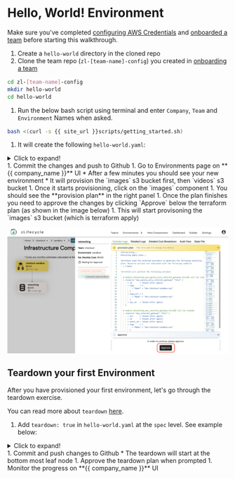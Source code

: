 # Hello, World! Environment


Make sure you've completed [configuring AWS Credentials](/settings/aws_credentials) and [onboarded a team](/getting_started/onboard_team) before starting this walkthrough.
1. Create a `hello-world` directory in the cloned repo
1. Clone the team repo (`zl-[team-name]-config`) you created in [onboarding a team](/getting_started/onboard_team)
  ```bash
  cd zl-[team-name]-config
  mkdir hello-world
  cd hello-world
  ```
1. Run the below bash script using terminal and enter `Company`, `Team` and `Environment` Names when asked.
  ```bash
  bash <(curl -s {{ site_url }}scripts/getting_started.sh)
  ```
1. It will create the following `hello-world.yaml`:
  <details>
    <summary>Click to expand!</summary>
  ```yaml
  apiVersion: stable.cloudknit.io/v1
  kind: Environment
  metadata:
    name: company-hello-world
    namespace: company-config
  spec:
    teamName: your-team
    envName: hello-world
    components:
      - name: images
        type: terraform
        module:
          source: aws
          name: s3-bucket
        variables:
          - name: bucket
            value: "company-hello-world-images-abcde"
      - name: videos
        type: terraform
        dependsOn: [images]
        module:
          source: aws
          name: s3-bucket
        variables:
          - name: bucket
            value: "company-hello-world-videos-vwxyz"
  ```
  </details>
1. Commit the changes and push to Github
1. Go to Environments page on **{{ company_name }}** UI
    * After a few minutes you should see your new environment
    * It will provision the `images` s3 bucket first, then `videos` s3 bucket
1. Once it starts provisioning, click on the `images` component
1. You should see the **provision plan** in the right panel
1. Once the plan finishes you need to approve the changes by clicking `Approve` below the terraform plan (as shown in the image below)
1. This will start provisoning the `images` s3 bucket (which is terraform apply)

![sample-right-panel](../assets/images/sample-right-panel.png "Sample Right Panel")

## Teardown your first Environment

After you have provisioned your first environment, let's go through the teardown exercise.

You can read more about `teardown` [here](/policies/teardown).

1. Add `teardown: true` in `hello-world.yaml` at the `spec` level. See example below:
  <details>
    <summary>Click to expand!</summary>
  ```yaml
  apiVersion: stable.cloudknit.io/v1
  kind: Environment
  metadata:
    name: zmart-hello-world
    namespace: zmart-config
  spec:
    teamName: your-team
    envName: hello-world
    teardown: true # Add this
    components:
      - name: images
        type: terraform
        module:
          source: aws
          name: s3-bucket
        variables:
          - name: bucket
            value: "zmart-hello-world-images-abcde"
      - name: videos
        type: terraform
        dependsOn: [images]
        module:
          source: aws
          name: s3-bucket
        variables:
          - name: bucket
            value: "zmart-hello-world-videos-vwxyz"
  ```
  </details>
1. Commit and push changes to Github
    * The teardown will start at the bottom most leaf node
1. Approve the teardown plan when prompted
1. Monitor the progress on **{{ company_name }}** UI
